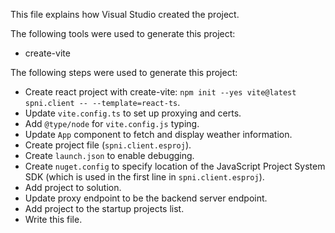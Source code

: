 This file explains how Visual Studio created the project.

The following tools were used to generate this project:
- create-vite

The following steps were used to generate this project:
- Create react project with create-vite: `npm init --yes vite@latest spni.client -- --template=react-ts`.
- Update `vite.config.ts` to set up proxying and certs.
- Add `@type/node` for `vite.config.js` typing.
- Update `App` component to fetch and display weather information.
- Create project file (`spni.client.esproj`).
- Create `launch.json` to enable debugging.
- Create `nuget.config` to specify location of the JavaScript Project System SDK (which is used in the first line in `spni.client.esproj`).
- Add project to solution.
- Update proxy endpoint to be the backend server endpoint.
- Add project to the startup projects list.
- Write this file.
